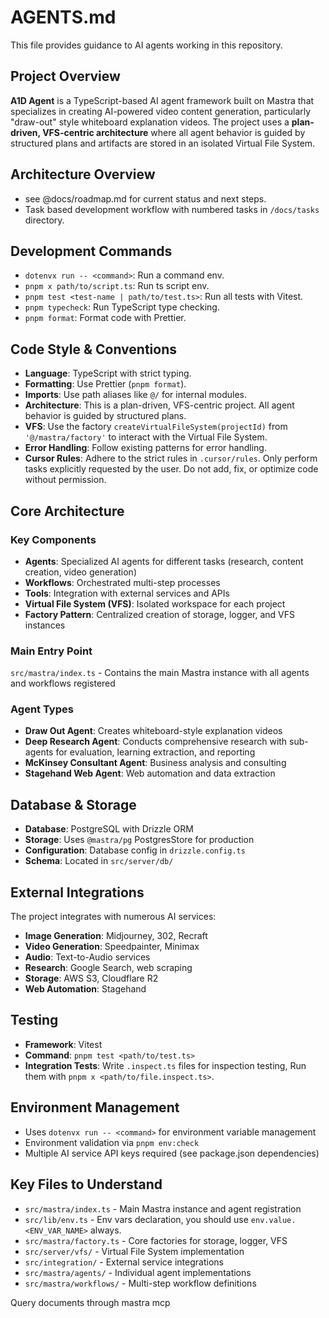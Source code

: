 # AGENTS.md

This file provides guidance to AI agents working in this repository.

## Project Overview

**A1D Agent** is a TypeScript-based AI agent framework built on Mastra that specializes in creating AI-powered video content generation, particularly "draw-out" style whiteboard explanation videos. The project uses a **plan-driven, VFS-centric architecture** where all agent behavior is guided by structured plans and artifacts are stored in an isolated Virtual File System.

## Architecture Overview

- see @docs/roadmap.md for current status and next steps.
- Task based development workflow with numbered tasks in `/docs/tasks` directory.

## Development Commands

- `dotenvx run -- <command>`: Run a command env.
- `pnpm x path/to/script.ts`: Run ts script env.
- `pnpm test <test-name | path/to/test.ts>`: Run all tests with Vitest.
- `pnpm typecheck`: Run TypeScript type checking.
- `pnpm format`: Format code with Prettier.

## Code Style & Conventions

- **Language**: TypeScript with strict typing.
- **Formatting**: Use Prettier (`pnpm format`).
- **Imports**: Use path aliases like `@/` for internal modules.
- **Architecture**: This is a plan-driven, VFS-centric project. All agent behavior is guided by structured plans.
- **VFS**: Use the factory `createVirtualFileSystem(projectId)` from ` '@/mastra/factory'` to interact with the Virtual File System.
- **Error Handling**: Follow existing patterns for error handling.
- **Cursor Rules**: Adhere to the strict rules in `.cursor/rules`. Only perform tasks explicitly requested by the user. Do not add, fix, or optimize code without permission.

## Core Architecture

### Key Components

- **Agents**: Specialized AI agents for different tasks (research, content creation, video generation)
- **Workflows**: Orchestrated multi-step processes
- **Tools**: Integration with external services and APIs
- **Virtual File System (VFS)**: Isolated workspace for each project
- **Factory Pattern**: Centralized creation of storage, logger, and VFS instances

### Main Entry Point

`src/mastra/index.ts` - Contains the main Mastra instance with all agents and workflows registered

### Agent Types

- **Draw Out Agent**: Creates whiteboard-style explanation videos
- **Deep Research Agent**: Conducts comprehensive research with sub-agents for evaluation, learning extraction, and reporting
- **McKinsey Consultant Agent**: Business analysis and consulting
- **Stagehand Web Agent**: Web automation and data extraction

## Database & Storage

- **Database**: PostgreSQL with Drizzle ORM
- **Storage**: Uses `@mastra/pg` PostgresStore for production
- **Configuration**: Database config in `drizzle.config.ts`
- **Schema**: Located in `src/server/db/`

## External Integrations

The project integrates with numerous AI services:

- **Image Generation**: Midjourney, 302, Recraft
- **Video Generation**: Speedpainter, Minimax
- **Audio**: Text-to-Audio services
- **Research**: Google Search, web scraping
- **Storage**: AWS S3, Cloudflare R2
- **Web Automation**: Stagehand

## Testing

- **Framework**: Vitest
- **Command**: `pnpm test <path/to/test.ts>`
- **Integration Tests**: Write `.inspect.ts` files for inspection testing, Run them with `pnpm x <path/to/file.inspect.ts>`.

## Environment Management

- Uses `dotenvx run -- <command>` for environment variable management
- Environment validation via `pnpm env:check`
- Multiple AI service API keys required (see package.json dependencies)

## Key Files to Understand

- `src/mastra/index.ts` - Main Mastra instance and agent registration
- `src/lib/env.ts` - Env vars declaration, you should use `env.value.<ENV_VAR_NAME>` always.
- `src/mastra/factory.ts` - Core factories for storage, logger, VFS
- `src/server/vfs/` - Virtual File System implementation
- `src/integration/` - External service integrations
- `src/mastra/agents/` - Individual agent implementations
- `src/mastra/workflows/` - Multi-step workflow definitions

Query documents through mastra mcp
